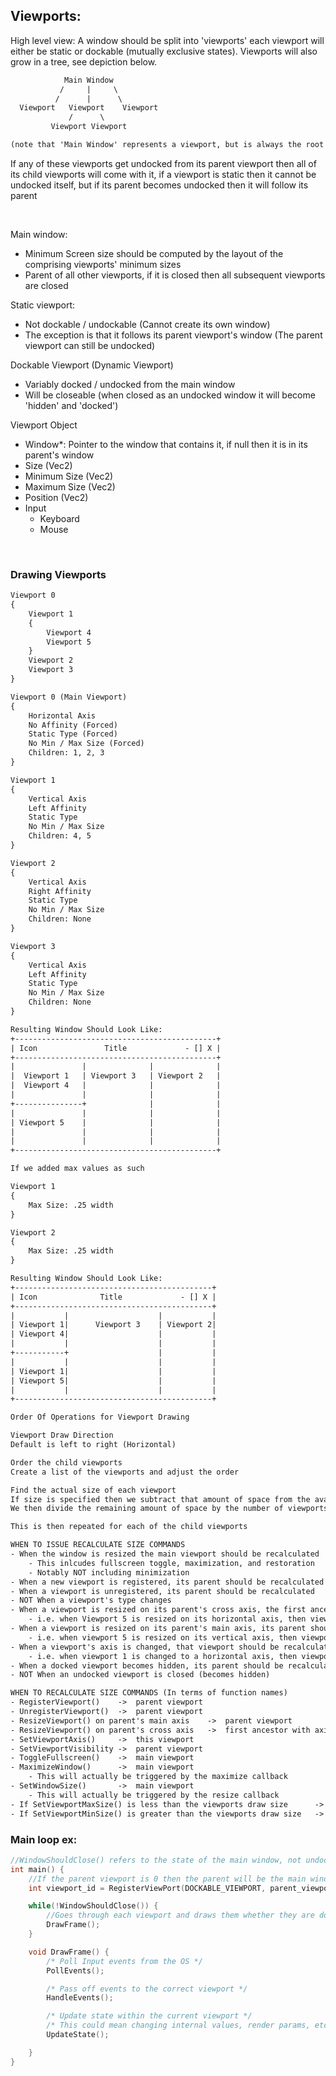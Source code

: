 Viewports:
--------------

High level view:
    A window should be split into 'viewports' each viewport will either be static or dockable
(mutually exclusive states). Viewports will also grow in a tree, see depiction below.

```txt
            Main Window
           /     |     \
          /      |      \
  Viewport   Viewport    Viewport
             /      \
         Viewport Viewport

(note that 'Main Window' represents a viewport, but is always the root of the tree)
```

If any of these viewports get undocked from its parent viewport then all of its child viewports
will come with it, if a viewport is static then it cannot be undocked itself, but if its parent
becomes undocked then it will follow its parent

<br/>

Main window:
 - Minimum Screen size should be computed by the layout of the comprising viewports' minimum sizes
 - Parent of all other viewports, if it is closed then all subsequent viewports are closed

Static viewport:
 - Not dockable / undockable (Cannot create its own window)
 - The exception is that it follows its parent viewport's window (The parent viewport can still be undocked)

Dockable Viewport (Dynamic Viewport)
 - Variably docked / undocked from the main window
 - Will be closeable (when closed as an undocked window it will become 'hidden' and 'docked')

Viewport Object
- Window*: Pointer to the window that contains it, if null then it is in its parent's window
- Size (Vec2)
- Minimum Size  (Vec2)
- Maximum Size  (Vec2)
- Position      (Vec2)
- Input
    - Keyboard
    - Mouse

<br/>

### Drawing Viewports

```txt
Viewport 0
{
    Viewport 1
    {
        Viewport 4
        Viewport 5
    }
    Viewport 2
    Viewport 3
}

Viewport 0 (Main Viewport)
{
    Horizontal Axis
    No Affinity (Forced)
    Static Type (Forced)
    No Min / Max Size (Forced)
    Children: 1, 2, 3
}

Viewport 1
{
    Vertical Axis
    Left Affinity
    Static Type
    No Min / Max Size
    Children: 4, 5
}

Viewport 2
{
    Vertical Axis
    Right Affinity
    Static Type
    No Min / Max Size
    Children: None
}

Viewport 3
{
    Vertical Axis
    Left Affinity
    Static Type
    No Min / Max Size
    Children: None
}

Resulting Window Should Look Like:
+---------------------------------------------+
| Icon               Title             - [] X |
+---------------------------------------------+
|               |              |              |
|  Viewport 1   | Viewport 3   | Viewport 2   |
|  Viewport 4   |              |              |
|               |              |              |
+---------------+              |              |
|               |              |              |
| Viewport 5    |              |              |
|               |              |              |
|               |              |              |
+---------------------------------------------+

If we added max values as such

Viewport 1
{
    Max Size: .25 width
}

Viewport 2
{
    Max Size: .25 width
}

Resulting Window Should Look Like:
+--------------------------------------------+
| Icon              Title             - [] X |
+--------------------------------------------+
|           |                    |           |
| Viewport 1|      Viewport 3    | Viewport 2|
| Viewport 4|                    |           |
|           |                    |           |
+-----------+                    |           |
|           |                    |           |
| Viewport 1|                    |           |
| Viewport 5|                    |           |
|           |                    |           |
+--------------------------------------------+

Order Of Operations for Viewport Drawing

Viewport Draw Direction
Default is left to right (Horizontal)

Order the child viewports
Create a list of the viewports and adjust the order

Find the actual size of each viewport
If size is specified then we subtract that amount of space from the available space
We then divide the remaining amount of space by the number of viewports left to get the size of each viewport

This is then repeated for each of the child viewports

WHEN TO ISSUE RECALCULATE SIZE COMMANDS
- When the window is resized the main viewport should be recalculated
    - This inlcudes fullscreen toggle, maximization, and restoration
    - Notably NOT including minimization
- When a new viewport is registered, its parent should be recalculated
- When a viewport is unregistered, its parent should be recalculated
- NOT When a viewport's type changes
- When a viewport is resized on its parent's cross axis, the first ancestor with a differing axis should be recalculated
    - i.e. when Viewport 5 is resized on its horizontal axis, then viewport 0 should be recalculated
- When a viewport is resized on its parent's main axis, its parent should be recalculated
    - i.e. when viewport 5 is resized on its vertical axis, then viewport 1 should be recalculated
- When a viewport's axis is changed, that viewport should be recalculated
    - i.e. when viewport 1 is changed to a horizontal axis, then viewport 1 should be recalculated
- When a docked viewport becomes hidden, its parent should be recalculated
- NOT When an undocked viewport is closed (becomes hidden)

WHEN TO RECALCULATE SIZE COMMANDS (In terms of function names)
- RegisterViewport()    ->  parent viewport
- UnregisterViewport()  ->  parent viewport
- ResizeViewport() on parent's main axis    ->  parent viewport
- ResizeViewport() on parent's cross axis   ->  first ancestor with axis differing parent's axis (or just the main axis)
- SetViewportAxis()     ->  this viewport
- SetViewportVisibility ->  parent viewport
- ToggleFullscreen()    ->  main viewport
- MaximizeWindow()      ->  main viewport
    - This will actually be triggered by the maximize callback
- SetWindowSize()       ->  main viewport
    - This will actually be triggered by the resize callback
- If SetViewportMaxSize() is less than the viewports draw size      ->  parent viewport
- If SetViewportMinSize() is greater than the viewports draw size   ->  parent viewport

```

### Main loop ex:

```c
//WindowShouldClose() refers to the state of the main window, not undocked dockable viewports
int main() {
    //If the parent viewport is 0 then the parent will be the main window
    int viewport_id = RegisterViewPort(DOCKABLE_VIEWPORT, parent_viewport)

    while(!WindowShouldClose()) {
        //Goes through each viewport and draws them whether they are docked or not
        DrawFrame();
    }

    void DrawFrame() {
        /* Poll Input events from the OS */
        PollEvents();

        /* Pass off events to the correct viewport */
        HandleEvents();

        /* Update state within the current viewport */
        /* This could mean changing internal values, render params, etc */
        UpdateState();

    }
}
```
